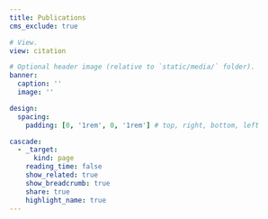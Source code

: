```yaml
---
title: Publications
cms_exclude: true

# View.
view: citation

# Optional header image (relative to `static/media/` folder).
banner:
  caption: ''
  image: ''

design:
  spacing:
    padding: [0, '1rem', 0, '1rem'] # top, right, bottom, left

cascade:
  - _target:
      kind: page
    reading_time: false
    show_related: true
    show_breadcrumb: true
    share: true
    highlight_name: true
---
```

